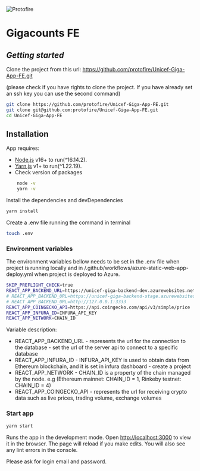 ![Protofire](https://protofire.io/img/protofire.svg)

# Gigacounts FE

## _Getting started_

Clone the project from this url: https://github.com/protofire/Unicef-Giga-App-FE.git

(please check if you have rights to clone the project. If you have already set an ssh key you can use the second command)

```sh
git clone https://github.com/protofire/Unicef-Giga-App-FE.git
git clone git@github.com:protofire/Unicef-Giga-App-FE.git
cd Unicef-Giga-App-FE
```

## Installation

App requires:

- [Node.js](https://nodejs.org/) v16+ to run(^16.14.2).
- [Yarn.js](https://classic.yarnpkg.com/en/docs/install) v1+ to run(^1.22.19).
- Check version of packages

```sh
    node -v
    yarn -v
```

Install the dependencies and devDependencies

```sh
yarn install
```

Create a .env file running the command in terminal

```sh
touch .env
```

### Environment variables

The environment variables bellow needs to be set in the .env file when project is running locally and in
/.github/workflows/azure-static-web-app-deploy.yml when project is deployed to Azure.

```sh
SKIP_PREFLIGHT_CHECK=true
REACT_APP_BACKEND_URL=https://unicef-giga-backend-dev.azurewebsites.net
# REACT_APP_BACKEND_URL=https://unicef-giga-backend-stage.azurewebsites.net
# REACT_APP_BACKEND_URL=http://127.0.0.1:3333
REACT_APP_COINGECKO_API=https://api.coingecko.com/api/v3/simple/price
REACT_APP_INFURA_ID=INFURA_API_KEY
REACT_APP_NETWORK=CHAIN_ID
```

Variable description:

- REACT_APP_BACKEND_URL - represents the url for the connection to the database - set the url of the server api to connect to a specific database
- REACT_APP_INFURA_ID - INFURA_API_KEY is used to obtain data from Ethereum blockchain, and it is set in infura dashboard - create a project
- REACT_APP_NETWORK - CHAIN_ID is a property of the chain managed by the node. e.g (Ethereum mainnet: CHAIN_ID = 1, Rinkeby testnet: CHAIN_ID = 4)
- REACT_APP_COINGECKO_API - represents the url for receiving crypto data such as live prices, trading volume, exchange volumes

### Start app

```sh
yarn start
```

Runs the app in the development mode.
Open [http://localhost:3000](http://localhost:3000) to view it in the browser.
The page will reload if you make edits.
You will also see any lint errors in the console.

Please ask for login email and password.
